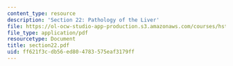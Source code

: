 ```yaml
---
content_type: resource
description: 'Section 22: Pathology of the Liver'
file: https://ol-ocw-studio-app-production.s3.amazonaws.com/courses/hst-121-gastroenterology-fall-2005/ff621f3cdb56ed804783575eaf3179ff_section22.pdf
file_type: application/pdf
resourcetype: Document
title: section22.pdf
uid: ff621f3c-db56-ed80-4783-575eaf3179ff
---
```

